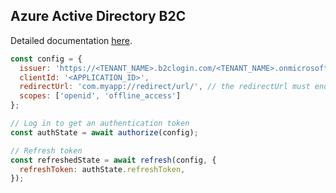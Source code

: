 ## Azure Active Directory B2C

Detailed documentation [here](https://docs.microsoft.com/en-us/azure/active-directory-b2c/openid-connect).

```js
const config = {
  issuer: 'https://<TENANT_NAME>.b2clogin.com/<TENANT_NAME>.onmicrosoft.com/<USER_FLOW_NAME>/v2.0',
  clientId: '<APPLICATION_ID>',
  redirectUrl: 'com.myapp://redirect/url/', // the redirectUrl must end with a slash
  scopes: ['openid', 'offline_access']
};

// Log in to get an authentication token
const authState = await authorize(config);

// Refresh token
const refreshedState = await refresh(config, {
  refreshToken: authState.refreshToken,
});
```
